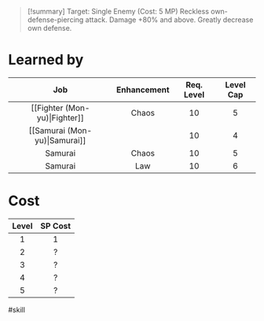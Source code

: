 >[!summary]
>Target: Single Enemy (Cost: 5 MP)
>Reckless own-defense-piercing attack.
>Damage +80% and above.
>Greatly decrease own defense.
# Learned by
|   Job   | Enhancement | Req. Level | Level Cap |
|:-------:|:-----------:|:----------:|:---------:|
| [[Fighter (Mon-yu)\|Fighter]] |    Chaos    |     10     |     5     |
| [[Samurai (Mon-yu)\|Samurai]] |             |     10     |     4     |
| Samurai |    Chaos    |     10     |     5     |
| Samurai |     Law     |     10     |     6     |
# Cost
| Level | SP Cost |
|:-----:|:-------:|
| 1     | 1       |
| 2     | ?       |
| 3     | ?       |
| 4     | ?       |
| 5     | ?       | 

#skill 